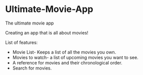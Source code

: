 # Ultimate-Movie-App
The ultimate movie app

Creating an app that is all about movies!

List of features:
* Movie List- Keeps a list of all the movies you own.
* Movies to watch- a list of upcoming movies you want to see.
* A reference for movies and their chronological order.
* Search for movies.
